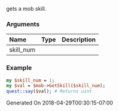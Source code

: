 gets a mob skill.
### Arguments
**Name**|**Type**|**Description**
:---|:---|:---
skill_num||

### Example

```perl
my $skill_num = 1;
my $val = $mob->GetSkill($skill_num);
quest::say($val); # Returns uint
```


Generated On 2018-04-29T00:30:15-07:00
